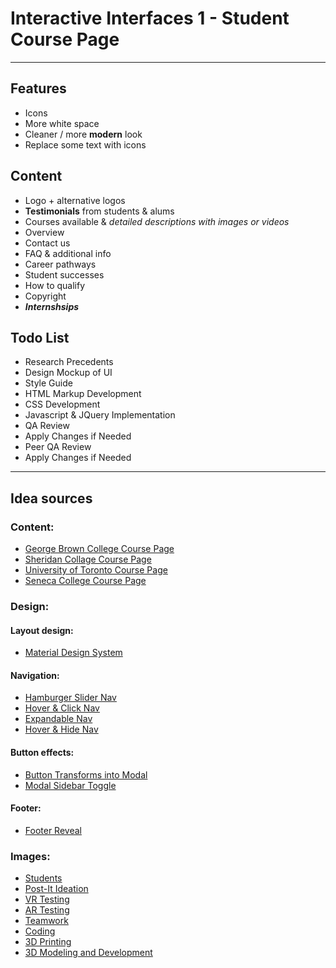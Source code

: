 # Interactive Interfaces 1 - Student Course Page
___

## Features
- Icons
- More white space
- Cleaner / more **modern** look
- Replace some text with icons

## Content
- Logo + alternative logos
- **Testimonials** from students & alums
- Courses available & *detailed descriptions with images or videos*
- Overview
- Contact us
- FAQ & additional info
- Career pathways
- Student successes
- How to qualify
- Copyright
- ***Internshsips***

## Todo List
- Research Precedents
- Design Mockup of UI
- Style Guide
- HTML Markup Development
- CSS Development
- Javascript & JQuery Implementation
- QA Review
- Apply Changes if Needed
- Peer QA Review
- Apply Changes if Needed

___

## Idea sources
### Content:
- [George Brown College Course Page](https://www.georgebrown.ca/programs/interaction-design-and-development-program-g103/)
- [Sheridan Collage Course Page](https://academics.sheridancollege.ca/programs/bachelor-of-interaction-design)
- [University of Toronto Course Page](https://ischool.utoronto.ca/areas-of-study/user-experience-design/)
- [Seneca College Course Page](https://www.senecacollege.ca/programs/fulltime/INM.html)


### Design:
#### Layout design:
- [Material Design System](https://material.io/design/)

#### Navigation:
- [Hamburger Slider Nav](https://codemyui.com/hamburger-slider-navigation-menu/)
- [Hover & Click Nav](https://codemyui.com/hover-click-slideout-sidebar-navigation/)
- [Expandable Nav](https://codemyui.com/responsive-mega-menu-snippet-expandable-sections/)
- [Hover & Hide Nav](https://codemyui.com/css-only-hover-show-hide-navigation-menu/)

#### Button effects:
- [Button Transforms into Modal](https://codemyui.com/button-into-modal-form-animation/)
- [Modal Sidebar Toggle](https://codemyui.com/modal-sidebar-toggle-button/)

#### Footer:
- [Footer Reveal](https://codemyui.com/footer-reveal-animation-with-jquery/)

    
### Images:
- [Students](https://unsplash.com/photos/2FPjlAyMQTA)
- [Post-It Ideation](https://unsplash.com/photos/jX_7oDSo9_w)
- [VR Testing](https://unsplash.com/photos/xGtHjC_QNJM)
- [AR Testing](https://unsplash.com/photos/87oz2SoV9Ug)
- [Teamwork](https://unsplash.com/photos/gicQUPeAsxA)
- [Coding](https://unsplash.com/photos/OqtafYT5kTw)
- [3D Printing](https://unsplash.com/photos/85Mt6ZK9ons)
- [3D Modeling and Development](https://unsplash.com/photos/p1m4B-lhS9Y)